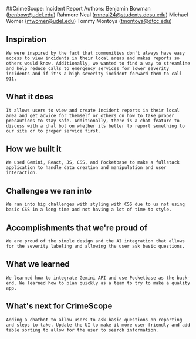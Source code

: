##CrimeScope: Incident Report
    Authors:
        Benjamin Bowman (benbow@udel.edu)
        Rahmere Neal (rnneal24@students.desu.edu)
        Michael Womer (mwomer@udel.edu)
        Tommy Montoya (tmontoya@dtcc.edu)
## Inspiration
    We were inspired by the fact that communities don't always have easy access to view incidents in their local areas and makes reports so others would know. Additionally, we wanted to find a way to streamline and help reduce calls to emergency services for lower severity incidents and if it's a high severity incident forward them to call 911.
## What it does
    It allows users to view and create incident reports in their local area and get advice for themself or others on how to take proper precautions to stay safe. Additionally, there is a chat feature to discuss with a chat bot on whether its better to report something to our site or to proper service first.
## How we built it
    We used Gemini, React, JS, CSS, and Pocketbase to make a fullstack application to handle data creation and manipulation and user interaction.
## Challenges we ran into
    We ran into big challenges with styling with CSS due to us not using basic CSS in a long time and not having a lot of time to style.
## Accomplishments that we're proud of
    We are proud of the simple design and the AI integration that allows for the severity labeling and allowing the user ask basic questions.
## What we learned
    We learned how to integrate Gemini API and use Pocketbase as the back-end. We learned how to plan quickly as a team to try to make a quality app.
## What's next for CrimeScope
    Adding a chatbot to allow users to ask basic questions on reporting and steps to take. Update the UI to make it more user friendly and add table sorting to allow for the user to search information.